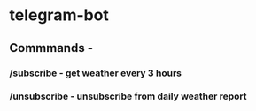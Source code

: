 ﻿# telegram-bot

## Commmands - 
###  /subscribe - get weather every 3 hours
###  /unsubscribe - unsubscribe from daily weather report
